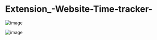 # Extension_-Website-Time-tracker-


![image](https://github.com/anantnipunge/Extension_-Website-Time-tracker-/assets/82041920/31cfd5fd-d9d2-4eb3-bd4d-7346a0114cdb)

![image](https://github.com/anantnipunge/Extension_-Website-Time-tracker-/assets/82041920/388e9a50-d833-42d6-9df2-f4ae536843e2)

